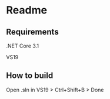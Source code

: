 # Readme

## Requirements
.NET Core 3.1

VS19

## How to build
Open .sln in VS19 > Ctrl+Shift+B > Done